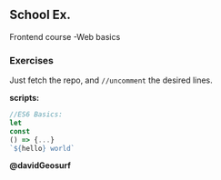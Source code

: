 
School Ex.
----

Frontend course -Web basics

### Exercises

Just fetch the repo, and `//uncomment` the desired lines.

**scripts:**
```javascript
//ES6 Basics:
let
const
() => {...}
`${hello} world`
```

**@davidGeosurf**
